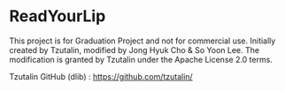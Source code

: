 # ReadYourLip
This project is for Graduation Project and not for commercial use.
Initially created by Tzutalin, modified by Jong Hyuk Cho & So Yoon Lee.
The modification is granted by Tzutalin under the Apache License 2.0 terms.

Tzutalin GitHub (dlib) : https://github.com/tzutalin/
